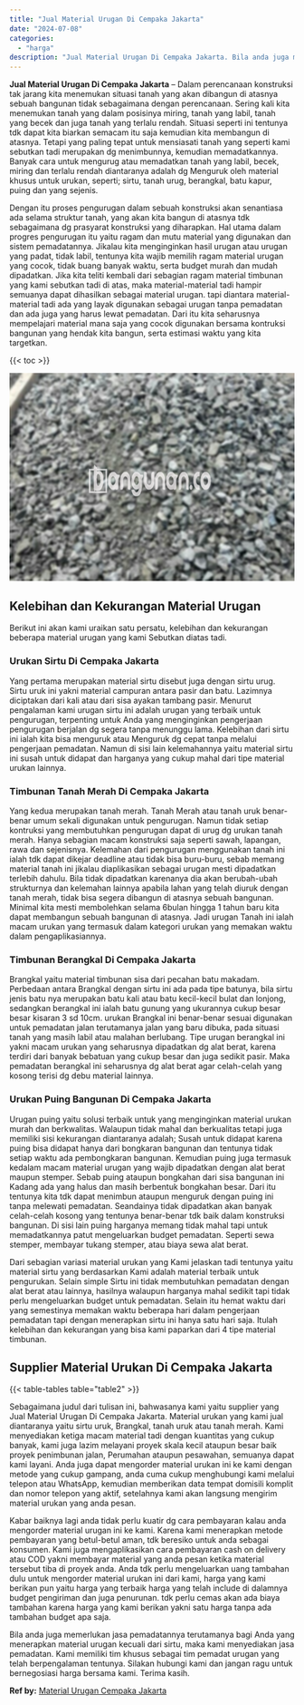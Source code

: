 ```yaml
---
title: "Jual Material Urugan Di Cempaka Jakarta"
date: "2024-07-08"
categories: 
  - "harga"
description: "Jual Material Urugan Di Cempaka Jakarta. Bila anda juga memerlukan jasa pemadatannya terutamanya bagi Anda yang menerapkan material urugan kecuali dari sirtu..."
---
```


**Jual Material Urugan Di Cempaka Jakarta** – Dalam perencanaan konstruksi tak jarang kita menemukan situasi tanah yang akan dibangun di atasnya sebuah bangunan tidak sebagaimana dengan perencanaan. Sering kali kita menemukan tanah yang dalam posisinya miring, tanah yang labil, tanah yang becek dan juga tanah yang terlalu rendah. Situasi seperti ini tentunya tdk dapat kita biarkan semacam itu saja kemudian kita membangun di atasnya. Tetapi yang paling tepat untuk mensiasati tanah yang seperti kami sebutkan tadi merupakan dg menimbunnya, kemudian memadatkannya. Banyak cara untuk mengurug atau memadatkan tanah yang labil, becek, miring dan terlalu rendah diantaranya adalah dg Menguruk oleh material khusus untuk urukan, seperti; sirtu, tanah urug, berangkal, batu kapur, puing dan yang sejenis.

Dengan itu proses pengurugan dalam sebuah konstruksi akan senantiasa ada selama struktur tanah, yang akan kita bangun di atasnya tdk sebagaimana dg prasyarat konstruksi yang diharapkan. Hal utama dalam progres pengurugan itu yaitu ragam dan mutu material yang digunakan dan sistem pemadatannya. Jikalau kita menginginkan hasil urugan atau urugan yang padat, tidak labil, tentunya kita wajib memilih ragam material urugan yang cocok, tidak buang banyak waktu, serta budget murah dan mudah dipadatkan. Jika kita teliti kembali dari sebagian ragam material timbunan yang kami sebutkan tadi di atas, maka material-material tadi hampir semuanya dapat dihasilkan sebagai material urugan. tapi diantara material-material tadi ada yang layak digunakan sebagai urugan tanpa pemadatan dan ada juga yang harus lewat pemadatan. Dari itu kita seharusnya mempelajari material mana saja yang cocok digunakan bersama kontruksi bangunan yang hendak kita bangun, serta estimasi waktu yang kita targetkan.

{{< toc >}}

![Jual Material Urugan Di Cempaka Jakarta](/images/jual-urugan-29.png)

## Kelebihan dan Kekurangan Material Urugan

Berikut ini akan kami uraikan satu persatu, kelebihan dan kekurangan beberapa material urugan yang kami Sebutkan diatas tadi.

### Urukan Sirtu Di Cempaka Jakarta

Yang pertama merupakan material sirtu disebut juga dengan sirtu urug. Sirtu uruk ini yakni material campuran antara pasir dan batu. Lazimnya diciptakan dari kali atau dari sisa ayakan tambang pasir. Menurut pengalaman kami urugan sirtu ini adalah urugan yang terbaik untuk pengurugan, terpenting untuk Anda yang menginginkan pengerjaan pengurugan berjalan dg segera tanpa menunggu lama. Kelebihan dari sirtu ini ialah kita bisa menguruk atau Menguruk dg cepat tanpa melalui pengerjaan pemadatan. Namun di sisi lain kelemahannya yaitu material sirtu ini susah untuk didapat dan harganya yang cukup mahal dari tipe material urukan lainnya.

### Timbunan Tanah Merah Di Cempaka Jakarta

Yang kedua merupakan tanah merah. Tanah Merah atau tanah uruk benar-benar umum sekali digunakan untuk pengurugan. Namun tidak setiap kontruksi yang membutuhkan pengurugan dapat di urug dg urukan tanah merah. Hanya sebagian macam konstruksi saja seperti sawah, lapangan, rawa dan sejenisnya. Kelemahan dari pengurugan menggunakan tanah ini ialah tdk dapat dikejar deadline atau tidak bisa buru-buru, sebab memang material tanah ini jikalau diaplikasikan sebagai urugan mesti dipadatkan terlebih dahulu. Bila tidak dipadatkan karenanya dia akan berubah-ubah strukturnya dan kelemahan lainnya apabila lahan yang telah diuruk dengan tanah merah, tidak bisa segera dibangun di atasnya sebuah bangunan. Minimal kita mesti membolehkan selama 6bulan hingga 1 tahun baru kita dapat membangun sebuah bangunan di atasnya. Jadi urugan Tanah ini ialah macam urukan yang termasuk dalam kategori urukan yang memakan waktu dalam pengaplikasiannya.

### Timbunan Berangkal Di Cempaka Jakarta

Brangkal yaitu material timbunan sisa dari pecahan batu makadam. Perbedaan antara Brangkal dengan sirtu ini ada pada tipe batunya, bila sirtu jenis batu nya merupakan batu kali atau batu kecil-kecil bulat dan lonjong, sedangkan berangkal ini ialah batu gunung yang ukurannya cukup besar besar kisaran 3 sd 10cm. urukan Brangkal ini benar-benar sesuai digunakan untuk pemadatan jalan terutamanya jalan yang baru dibuka, pada situasi tanah yang masih labil atau malahan berlubang. Tipe urugan berangkal ini yakni macam urukan yang seharusnya dipadatkan dg alat berat, karena terdiri dari banyak bebatuan yang cukup besar dan juga sedikit pasir. Maka pemadatan berangkal ini seharusnya dg alat berat agar celah-celah yang kosong terisi dg debu material lainnya.

### Urukan Puing Bangunan Di Cempaka Jakarta

Urugan puing yaitu solusi terbaik untuk yang menginginkan material urukan murah dan berkwalitas. Walaupun tidak mahal dan berkualitas tetapi juga memiliki sisi kekurangan diantaranya adalah; Susah untuk didapat karena puing bisa didapat hanya dari bongkaran bangunan dan tentunya tidak setiap waktu ada pembongkaran bangunan. Kemudian puing juga termasuk kedalam macam material urugan yang wajib dipadatkan dengan alat berat maupun stemper. Sebab puing ataupun bongkahan dari sisa bangunan ini Kadang ada yang halus dan masih berbentuk bongkahan besar. Dari itu tentunya kita tdk dapat menimbun ataupun menguruk dengan puing ini tanpa melewati pemadatan. Seandainya tidak dipadatkan akan banyak celah-celah kosong yang tentunya benar-benar tdk baik dalam konstruksi bangunan. Di sisi lain puing harganya memang tidak mahal tapi untuk memadatkannya patut mengeluarkan budget pemadatan. Seperti sewa stemper, membayar tukang stemper, atau biaya sewa alat berat.

Dari sebagian variasi material urukan yang Kami jelaskan tadi tentunya yaitu material sirtu yang berdasarkan Kami adalah material terbaik untuk pengurukan. Selain simple Sirtu ini tidak membutuhkan pemadatan dengan alat berat atau lainnya, hasilnya walaupun harganya mahal sedikit tapi tidak perlu mengeluarkan budget untuk pemadatan. Selain itu hemat waktu dari yang semestinya memakan waktu beberapa hari dalam pengerjaan pemadatan tapi dengan menerapkan sirtu ini hanya satu hari saja. Itulah kelebihan dan kekurangan yang bisa kami paparkan dari 4 tipe material timbunan.

## Supplier Material Urukan Di Cempaka Jakarta

{{< table-tables table="table2" >}}

Sebagaimana judul dari tulisan ini, bahwasanya kami yaitu supplier yang Jual Material Urugan Di Cempaka Jakarta. Material urukan yang kami jual diantaranya yaitu sirtu uruk, Brangkal, tanah uruk atau tanah merah. Kami menyediakan ketiga macam material tadi dengan kuantitas yang cukup banyak, kami juga lazim melayani proyek skala kecil ataupun besar baik proyek penimbunan jalan, Perumahan ataupun pesawahan, semuanya dapat kami layani. Anda juga dapat mengorder material urukan ini ke kami dengan metode yang cukup gampang, anda cuma cukup menghubungi kami melalui telepon atau WhatsApp, kemudian memberikan data tempat domisili komplit dan nomor telepon yang aktif, setelahnya kami akan langsung mengirim material urukan yang anda pesan.

Kabar baiknya lagi anda tidak perlu kuatir dg cara pembayaran kalau anda mengorder material urugan ini ke kami. Karena kami menerapkan metode pembayaran yang betul-betul aman, tdk beresiko untuk anda sebagai konsumen. Kami juga mengaplikasikan cara pembayaran cash on delivery atau COD yakni membayar material yang anda pesan ketika material tersebut tiba di proyek anda. Anda tdk perlu mengeluarkan uang tambahan dulu untuk mengorder material urukan ini dari kami, harga yang kami berikan pun yaitu harga yang terbaik harga yang telah include di dalamnya budget pengiriman dan juga penurunan. tdk perlu cemas akan ada biaya tambahan karena harga yang kami berikan yakni satu harga tanpa ada tambahan budget apa saja.

Bila anda juga memerlukan jasa pemadatannya terutamanya bagi Anda yang menerapkan material urugan kecuali dari sirtu, maka kami menyediakan jasa pemadatan. Kami memiliki tim khusus sebagai tim pemadat urugan yang telah berpengalaman tentunya. Silakan hubungi kami dan jangan ragu untuk bernegosiasi harga bersama kami. Terima kasih.

**Ref by:** [Material Urugan Cempaka Jakarta](https://id.wikipedia.org/wiki/Material)
